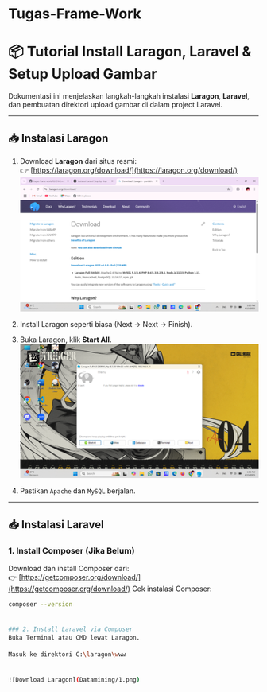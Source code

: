 # Tugas-Frame-Work


# 📦 Tutorial Install Laragon, Laravel & Setup Upload Gambar

Dokumentasi ini menjelaskan langkah-langkah instalasi **Laragon**, **Laravel**, dan pembuatan direktori upload gambar di dalam project Laravel.

---

## 📥 Instalasi Laragon

1. Download **Laragon** dari situs resmi:  
   👉 [https://laragon.org/download/](https://laragon.org/download/)
   ![Download Laragon](Datamining/3.png)

3. Install Laragon seperti biasa (Next → Next → Finish).

4. Buka Laragon, klik **Start All**.
   ![Download Laragon](Datamining/2.png)

6. Pastikan `Apache` dan `MySQL` berjalan.

---

## 📥 Instalasi Laravel

### 1. Install Composer (Jika Belum)
Download dan install Composer dari:  
👉 [https://getcomposer.org/download/](https://getcomposer.org/download/)
Cek instalasi Composer:
```bash
composer --version


### 2. Install Laravel via Composer
Buka Terminal atau CMD lewat Laragon.

Masuk ke direktori C:\laragon\www


![Download Laragon](Datamining/1.png)
